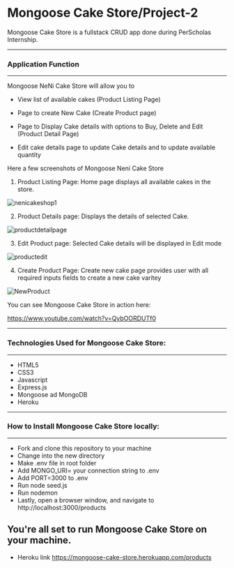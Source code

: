 
# Mongoose Cake Store/Project-2

Mongoose Cake Store is a fullstack CRUD app done during PerScholas Internship.

--------------------------------------------------------------------------------------------
### Application Function
-----------------------------------------------------------------------------------------------
Mongoose NeNi Cake Store will allow you to 

- View list of available cakes (Product Listing Page)

- Page to create New Cake (Create Product page)

- Page to Display Cake details with options to Buy, Delete and Edit (Product Detail Page)

- Edit cake details page to update Cake details and to update available quantity 


Here a few screenshots of Mongoose Neni Cake Store

1. Product Listing Page: Home page displays all available cakes in the store.

![nenicakeshop1](https://user-images.githubusercontent.com/98413761/158913519-8e0b84c9-c311-47b1-9d4e-4b847cef650f.png)

2. Product Details page: Displays the details of selected Cake.

![productdetailpage](https://user-images.githubusercontent.com/98413761/158930543-f7b296a5-148b-485e-a396-81dfb4fa8910.png)

3. Edit Product page: Selected Cake details will be displayed in Edit mode

![productedit](https://user-images.githubusercontent.com/98413761/158919302-f40ae068-b7a1-47f2-ba80-8ec82a8dafe9.png)

4. Create Product Page: Create new cake page provides user with all required inputs fields to create a new cake varitey 

![NewProduct](https://user-images.githubusercontent.com/98413761/158919130-01716a8b-7102-4e7e-9ca4-d677087fe967.png)

You can see Mongoose Cake Store in action here:

https://www.youtube.com/watch?v=QybOORDUTf0


--------------------------------------------------------------------------------------------------------
### Technologies Used for Mongoose Cake Store:
-------------------------------------------------------------------------------------------------------
- HTML5
- CSS3
- Javascript
- Express.js
- Mongoose ad MongoDB
- Heroku
---------------------------------------------------------------------------------------------------------
### How to Install Mongoose Cake Store locally:
------------------------------------------------------------------------------------------------------------
- Fork and clone this repository to your machine
- Change into the new directory
- Make .env file in root folder
- Add MONGO_URI= your connection string to .env
- Add PORT=3000 to .env
- Run node seed.js
- Run nodemon
-  Lastly, open a browser window, and navigate to http://localhost:3000/products

You're all set to run Mongoose Cake Store on your machine.
-------------------------------------------------------------------------------------------
- Heroku link https://mongoose-cake-store.herokuapp.com/products